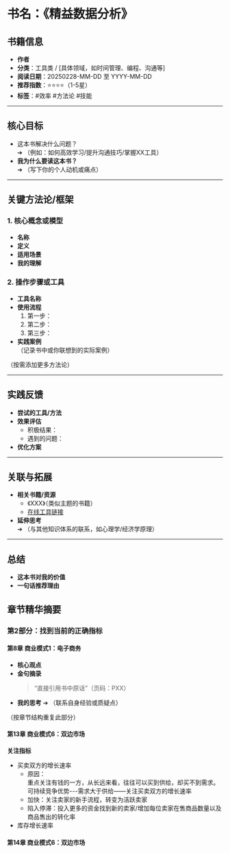 # 书名：《精益数据分析》

## 书籍信息

- ​**作者**  
- ​**分类**：工具类 / [具体领域，如时间管理、编程、沟通等]  
- ​**阅读日期**：20250228-MM-DD 至 YYYY-MM-DD  
- ​**推荐指数**：⭐️⭐️⭐️⭐️（1-5星）  
- ​**标签**：#效率 #方法论 #技能  

---

## 核心目标

- 这本书解决什么问题？  
  ➔ （例如：如何高效学习/提升沟通技巧/掌握XX工具）  
- ​**我为什么要读这本书？**​  
  ➔ （写下你的个人动机或痛点）  

---

## 关键方法论/框架

### 1. 核心概念或模型

- ​**名称**  
- ​**定义**  
- ​**适用场景**  
- ​**我的理解**  

### 2. 操作步骤或工具

- ​**工具名称**  
- ​**使用流程**  
  1. 第一步：  
  2. 第二步：  
  3. 第三步：  
- ​**实践案例**  
  （记录书中或你联想到的实际案例）  

（按需添加更多方法论）  

---

## 实践反馈

- ​**尝试的工具/方法**  
- ​**效果评估**  
  - 积极结果：  
  - 遇到的问题：  
- ​**优化方案**  

---

## 关联与拓展

- ​**相关书籍/资源**  
  - 《XXX》（类似主题的书籍）  
  - [在线工具链接](https://example.com)  
- ​**延伸思考**  
  ➔ （与其他知识体系的联系，如心理学/经济学原理）  

---

## 总结

- ​**这本书对我的价值**
- ​**一句话推荐理由**

## 章节精华摘要

### 第2部分：找到当前的正确指标

#### 第8章 商业模式1：电子商务

- ​**核心观点**  
- ​**金句摘录**  
  > “直接引用书中原话”（页码：PXX）  
- ​**我的思考**
  ➔ （联系自身经验或质疑点）  

（按章节结构重复此部分）  

#### 第13章 商业模式6：双边市场

**关注指标**

- 买卖双方的增长速率
  - 原因：  
    重点关注有钱的一方，从长远来看，往往可以买到供给，却买不到需求。可持续竞争优势---需求大于供给——关注买卖双方的增长速率
  - 加快：关注卖家的新手流程，转变为活跃卖家
  - 陷入停滞：投入更多的资金找到新的卖家/增加每位卖家在售商品数量以及商品售出的转化率
- 库存增长速率

#### 第14章 商业模式6：双边市场